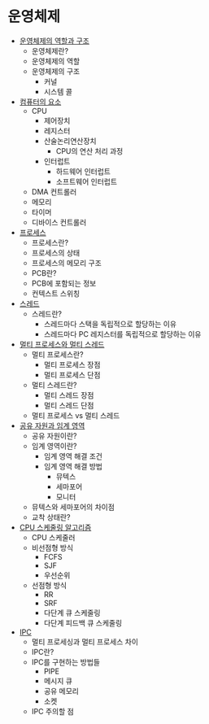 # 운영체제

- [운영체제의 역할과 구조](https://github.com/HanKwanJin/CS_Study/blob/main/OS/운영체제의-역할과-구조.md)
    - 운영체제란?
    - 운영체제의 역할
    - 운영체제의 구조
        - 커널
        - 시스템 콜
- [컴퓨터의 요소](https://github.com/HanKwanJin/CS_Study/blob/main/OS/컴퓨터의-요소.md)
    - CPU
        - 제어장치
        - 레지스터
        - 산술논리연산장치
            - CPU의 연산 처리 과정
        - 인터럽트
            - 하드웨어 인터럽트
            - 소프트웨어 인터럽트
    - DMA 컨트롤러
    - 메모리
    - 타이머
    - 디바이스 컨트롤러
- [프로세스](https://github.com/HanKwanJin/CS_Study/blob/main/OS/프로세스.md)
    - 프로세스란?
    - 프로세스의 상태
    - 프로세스의 메모리 구조
    - PCB란?
    - PCB에 포함되는 정보
    - 컨텍스트 스위칭
- [스레드](https://github.com/HanKwanJin/CS_Study/blob/main/OS/스레드.md)
    - 스레드란?
        -  스레드마다 스택을 독립적으로 할당하는 이유
        -  스레드마다 PC 레지스터를 독립적으로 할당하는 이유
- [멀티 프로세스와 멀티 스레드](https://github.com/HanKwanJin/CS_Study/blob/main/OS/멀티프로세스와-멀티스레드.md)
    - 멀티 프로세스란?
        - 멀티 프로세스 장점
        - 멀티 프로세스 단점
    - 멀티 스레드란?
        - 멀티 스레드 장점
        - 멀티 스레드 단점
    - 멀티 프로세스 vs 멀티 스레드
- [공유 자원과 임계 영역](https://github.com/HanKwanJin/CS_Study/blob/main/OS/공유-자원과-임계-영역.md)
    - 공유 자원이란?
    - 임계 영역이란?
        - 임계 영역 해결 조건
        - 임계 영역 해결 방법
            - 뮤텍스
            - 세마포어
            - 모니터
    - 뮤텍스와 세마포어의 차이점
    - 교착 상태란?
- [CPU 스케줄링 알고리즘](https://github.com/HanKwanJin/CS_Study/blob/main/OS/CPU-스케줄링-알고리즘.md)
    - CPU 스케줄러
    - 비선점형 방식
        - FCFS
        - SJF
        - 우선순위
    - 선점형 방식
        - RR
        - SRF
        - 다단계 큐 스케줄링
        - 다단계 피드백 큐 스케줄링
- [IPC](https://github.com/HanKwanJin/CS_Study/blob/main/OS/IPC.md)
    - 멀티 프로세싱과 멀티 프로세스 차이
    - IPC란?
    - IPC를 구현하는 방법들
        - PIPE
        - 메시지 큐
        - 공유 메모리
        - 소켓
    - IPC 주의할 점